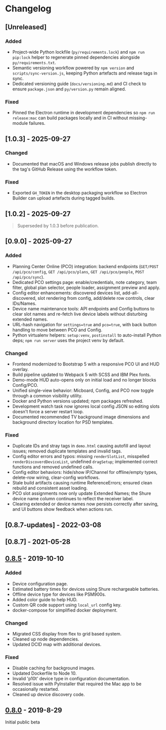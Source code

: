 # Changelog

## [Unreleased]
### Added
- Project-wide Python lockfile (`py/requirements.lock`) and `npm run pip:lock` helper to regenerate pinned dependencies alongside `py/requirements.txt`.
- Semantic versioning workflow powered by `npm version` and `scripts/sync-version.js`, keeping Python artefacts and release tags in sync.
- Dedicated versioning guide (`docs/versioning.md`) and CI check to ensure `package.json` and `py/version.py` remain aligned.
### Fixed
- Pinned the Electron runtime in development dependencies so `npm run release:mac` can build packages locally and in CI without missing-module failures.

## [1.0.3] - 2025-09-27
### Changed
- Documented that macOS and Windows release jobs publish directly to the tag's GitHub Release using the workflow token.
### Fixed
- Exported `GH_TOKEN` in the desktop packaging workflow so Electron Builder can upload artefacts during tagged builds.

## [1.0.2] - 2025-09-27
> Superseded by 1.0.3 before publication.

## [0.9.0] - 2025-09-27
### Added
- Planning Center Online (PCO) integration: backend endpoints (`GET/POST /api/pco/config`, `GET /api/pco/plans`, `GET /api/pco/people`, `POST /api/pco/sync`).
- Dedicated PCO settings page: enable/credentials, note category, team filter, global plan selector, people loader, assignment preview and apply.
- Config editor enhancements: discovered devices list, add-all-discovered, slot rendering from config, add/delete row controls, clear IDs/Names.
- Device name maintenance tools: API endpoints and Config buttons to clear slot names and re-fetch live device labels without disturbing extended names.
- URL-hash navigation for `settings=true` and `pco=true`, with back button handling to move between PCO and Config.
- Python virtualenv helpers: `setup:venv`, `postinstall` to auto-install Python deps; `npm run server` uses the project venv by default.

### Changed
- Frontend modernized to Bootstrap 5 with a responsive PCO UI and HUD overlay.
- Build pipeline updated to Webpack 5 with SCSS and IBM Plex fonts.
- Demo-mode HUD auto-opens only on initial load and no longer blocks Config/PCO.
- Unified single-view behavior: Micboard, Config, and PCO now toggle through a common visibility utility.
- Docker and Python versions updated; npm packages refreshed.
- Development watch task now ignores local config JSON so editing slots doesn't force a server restart loop.
- Documented recommended TV background image dimensions and background directory location for PSD templates.

### Fixed
- Duplicate IDs and stray tags in `demo.html` causing autofill and layout issues; removed duplicate templates and invalid tags.
- Config editor errors and typos: missing `renderSlotList`, misspelled `renderDiscoverdDeviceList`, undefined `dragSetup`; implemented correct functions and removed undefined calls.
- Config editor behaviors: hide/show IP/Channel for offline/empty types, delete-row wiring, clear-config workflows.
- Stale build artifacts causing runtime ReferenceErrors; ensured clean rebuild and consistent asset loading.
- PCO slot assignments now only update Extended Names; the Shure device name column continues to reflect the receiver label.
- Clearing extended or device names now persists correctly after saving, and UI buttons show feedback when actions run.

## [0.8.7-updates] - 2022-03-08

## [0.8.7] - 2021-05-28


## [0.8.5] - 2019-10-10
### Added
- Device configuration page.
- Estimated battery times for devices using Shure rechargeable batteries.
- Offline device type for devices like PSM900s.
- Added color guide to help HUD.
- Custom QR code support using `local_url` config key.
- docker-compose for simplified docker deployment.

### Changed
- Migrated CSS display from flex to grid based system.
- Cleaned up node dependencies.
- Updated DCID map with additional devices.

### Fixed
- Disable caching for background images.
- Updated Dockerfile to Node 10.
- Invalid 'p10t' device type in configuration documentation.
- Resolved issue with PyInstaller that required the Mac app to be occasionally restarted.
- Cleaned up device discovery code.


## [0.8.0] - 2019-8-29
Initial public beta

[0.8.5]: https://github.com/karlcswanson/micboard/compare/v0.8.0...v0.8.5
[0.8.0]: https://github.com/karlcswanson/micboard/releases/tag/v0.8.0
